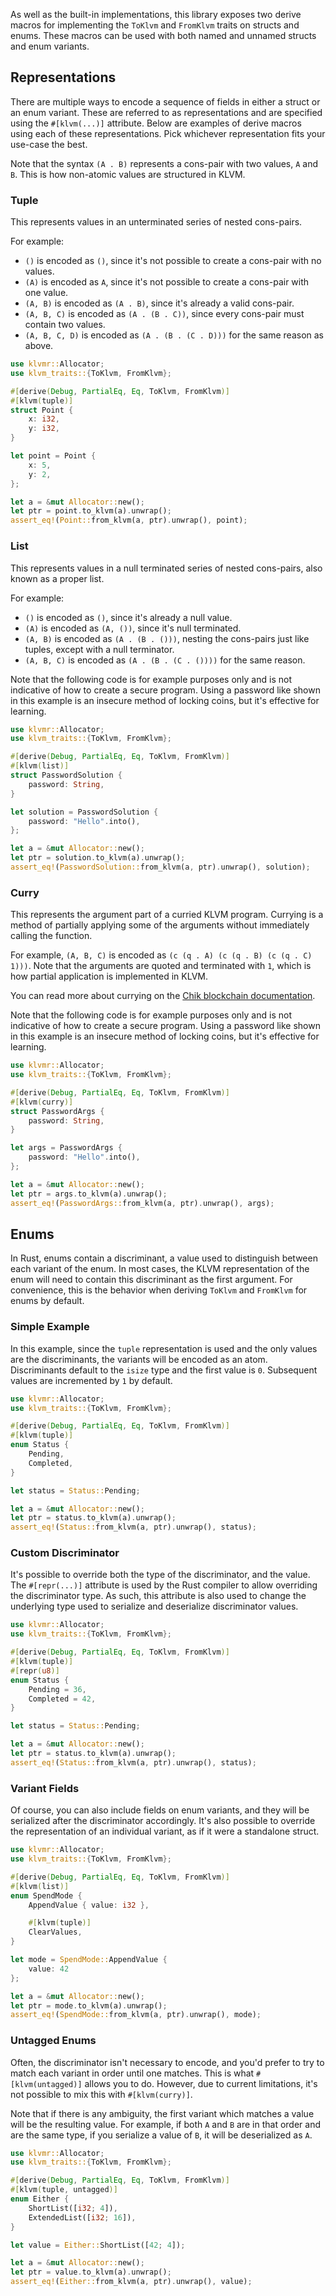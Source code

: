 As well as the built-in implementations, this library exposes two derive macros
for implementing the `ToKlvm` and `FromKlvm` traits on structs and enums.
These macros can be used with both named and unnamed structs and enum variants.

## Representations

There are multiple ways to encode a sequence of fields in either a struct or an enum variant.
These are referred to as representations and are specified using the `#[klvm(...)]` attribute.
Below are examples of derive macros using each of these representations.
Pick whichever representation fits your use-case the best.

Note that the syntax `(A . B)` represents a cons-pair with two values, `A` and `B`.
This is how non-atomic values are structured in KLVM.

### Tuple

This represents values in an unterminated series of nested cons-pairs.

For example:

- `()` is encoded as `()`, since it's not possible to create a cons-pair with no values.
- `(A)` is encoded as `A`, since it's not possible to create a cons-pair with one value.
- `(A, B)` is encoded as `(A . B)`, since it's already a valid cons-pair.
- `(A, B, C)` is encoded as `(A . (B . C))`, since every cons-pair must contain two values.
- `(A, B, C, D)` is encoded as `(A . (B . (C . D)))` for the same reason as above.

```rust compile_fail
use klvmr::Allocator;
use klvm_traits::{ToKlvm, FromKlvm};

#[derive(Debug, PartialEq, Eq, ToKlvm, FromKlvm)]
#[klvm(tuple)]
struct Point {
    x: i32,
    y: i32,
}

let point = Point {
    x: 5,
    y: 2,
};

let a = &mut Allocator::new();
let ptr = point.to_klvm(a).unwrap();
assert_eq!(Point::from_klvm(a, ptr).unwrap(), point);
```

### List

This represents values in a null terminated series of nested cons-pairs, also known as a proper list.

For example:

- `()` is encoded as `()`, since it's already a null value.
- `(A)` is encoded as `(A, ())`, since it's null terminated.
- `(A, B)` is encoded as `(A . (B . ()))`, nesting the cons-pairs just like tuples, except with a null terminator.
- `(A, B, C)` is encoded as `(A . (B . (C . ())))` for the same reason.

Note that the following code is for example purposes only and is not indicative of how to create a secure program.
Using a password like shown in this example is an insecure method of locking coins, but it's effective for learning.

```rust compile_fail
use klvmr::Allocator;
use klvm_traits::{ToKlvm, FromKlvm};

#[derive(Debug, PartialEq, Eq, ToKlvm, FromKlvm)]
#[klvm(list)]
struct PasswordSolution {
    password: String,
}

let solution = PasswordSolution {
    password: "Hello".into(),
};

let a = &mut Allocator::new();
let ptr = solution.to_klvm(a).unwrap();
assert_eq!(PasswordSolution::from_klvm(a, ptr).unwrap(), solution);
```

### Curry

This represents the argument part of a curried KLVM program. Currying is a method of partially
applying some of the arguments without immediately calling the function.

For example, `(A, B, C)` is encoded as `(c (q . A) (c (q . B) (c (q . C) 1)))`. Note that the
arguments are quoted and terminated with `1`, which is how partial application is implemented in KLVM.

You can read more about currying on the [Chik blockchain documentation](https://docs.chiknetwork.com/guides/chiklisp-currying).

Note that the following code is for example purposes only and is not indicative of how to create a secure program.
Using a password like shown in this example is an insecure method of locking coins, but it's effective for learning.

```rust compile_fail
use klvmr::Allocator;
use klvm_traits::{ToKlvm, FromKlvm};

#[derive(Debug, PartialEq, Eq, ToKlvm, FromKlvm)]
#[klvm(curry)]
struct PasswordArgs {
    password: String,
}

let args = PasswordArgs {
    password: "Hello".into(),
};

let a = &mut Allocator::new();
let ptr = args.to_klvm(a).unwrap();
assert_eq!(PasswordArgs::from_klvm(a, ptr).unwrap(), args);
```

## Enums

In Rust, enums contain a discriminant, a value used to distinguish between each variant of the enum.
In most cases, the KLVM representation of the enum will need to contain this discriminant as the first argument.
For convenience, this is the behavior when deriving `ToKlvm` and `FromKlvm` for enums by default.

### Simple Example

In this example, since the `tuple` representation is used and the only values are the discriminants, the variants will be encoded as an atom.
Discriminants default to the `isize` type and the first value is `0`. Subsequent values are incremented by `1` by default.

```rust compile_fail
use klvmr::Allocator;
use klvm_traits::{ToKlvm, FromKlvm};

#[derive(Debug, PartialEq, Eq, ToKlvm, FromKlvm)]
#[klvm(tuple)]
enum Status {
    Pending,
    Completed,
}

let status = Status::Pending;

let a = &mut Allocator::new();
let ptr = status.to_klvm(a).unwrap();
assert_eq!(Status::from_klvm(a, ptr).unwrap(), status);
```

### Custom Discriminator

It's possible to override both the type of the discriminator, and the value.
The `#[repr(...)]` attribute is used by the Rust compiler to allow overriding the discriminator type.
As such, this attribute is also used to change the underlying type used to serialize and deserialize discriminator values.

```rust compile_fail
use klvmr::Allocator;
use klvm_traits::{ToKlvm, FromKlvm};

#[derive(Debug, PartialEq, Eq, ToKlvm, FromKlvm)]
#[klvm(tuple)]
#[repr(u8)]
enum Status {
    Pending = 36,
    Completed = 42,
}

let status = Status::Pending;

let a = &mut Allocator::new();
let ptr = status.to_klvm(a).unwrap();
assert_eq!(Status::from_klvm(a, ptr).unwrap(), status);
```

### Variant Fields

Of course, you can also include fields on enum variants, and they will be serialized after the discriminator accordingly.
It's also possible to override the representation of an individual variant, as if it were a standalone struct.

```rust compile_fail
use klvmr::Allocator;
use klvm_traits::{ToKlvm, FromKlvm};

#[derive(Debug, PartialEq, Eq, ToKlvm, FromKlvm)]
#[klvm(list)]
enum SpendMode {
    AppendValue { value: i32 },

    #[klvm(tuple)]
    ClearValues,
}

let mode = SpendMode::AppendValue {
    value: 42
};

let a = &mut Allocator::new();
let ptr = mode.to_klvm(a).unwrap();
assert_eq!(SpendMode::from_klvm(a, ptr).unwrap(), mode);
```

### Untagged Enums

Often, the discriminator isn't necessary to encode, and you'd prefer to try to match each variant in order until one matches.
This is what `#[klvm(untagged)]` allows you to do. However, due to current limitations, it's not possible to mix this with `#[klvm(curry)]`.

Note that if there is any ambiguity, the first variant which matches a value will be the resulting value.
For example, if both `A` and `B` are in that order and are the same type, if you serialize a value of `B`, it will be deserialized as `A`.

```rust compile_fail
use klvmr::Allocator;
use klvm_traits::{ToKlvm, FromKlvm};

#[derive(Debug, PartialEq, Eq, ToKlvm, FromKlvm)]
#[klvm(tuple, untagged)]
enum Either {
    ShortList([i32; 4]),
    ExtendedList([i32; 16]),
}

let value = Either::ShortList([42; 4]);

let a = &mut Allocator::new();
let ptr = value.to_klvm(a).unwrap();
assert_eq!(Either::from_klvm(a, ptr).unwrap(), value);
```
